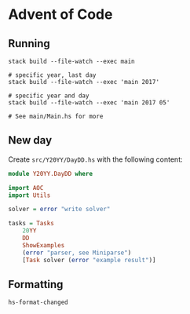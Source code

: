 # Advent of Code

## Running

```shell
stack build --file-watch --exec main

# specific year, last day
stack build --file-watch --exec 'main 2017'

# specific year and day
stack build --file-watch --exec 'main 2017 05'

# See main/Main.hs for more
```

## New day

Create `src/Y20YY/DayDD.hs` with the following content:

```haskell
module Y20YY.DayDD where

import AOC
import Utils

solver = error "write solver"

tasks = Tasks
    20YY
    DD
    ShowExamples
    (error "parser, see Miniparse")
    [Task solver (error "example result")]
```

## Formatting

```shell
hs-format-changed
```
